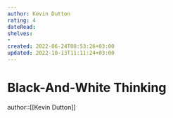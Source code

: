 ```yaml
---
author: Kevin Dutton
rating: 4
dateRead: 
shelves: 
- 
created: 2022-06-24T08:53:26+03:00
updated: 2022-10-13T11:11:24+03:00
---
```

# Black-And-White Thinking

author::[[Kevin Dutton]]